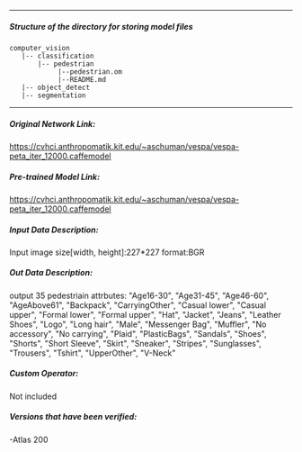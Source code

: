 *******************************************************************************
##### Structure of the directory for storing model files
```
computer_vision
   |-- classification
       |-- pedestrian
            |--pedestrian.om
            |--README.md
   |-- object_detect
   |-- segmentation
```
*******************************************************************************

##### Original Network Link:

https://cvhci.anthropomatik.kit.edu/~aschuman/vespa/vespa-peta_iter_12000.caffemodel

##### Pre-trained Model Link:

https://cvhci.anthropomatik.kit.edu/~aschuman/vespa/vespa-peta_iter_12000.caffemodel

##### Input Data Description:

Input image size[width, height]:227*227
format:BGR

##### Out Data Description:

output 35 pedestriain attrbutes:
"Age16-30", "Age31-45", "Age46-60", "AgeAbove61", "Backpack", 
"CarryingOther", "Casual lower", "Casual upper", "Formal lower", 
"Formal upper", "Hat", "Jacket", "Jeans", "Leather Shoes", "Logo", 
"Long hair", "Male", "Messenger Bag", "Muffler", "No accessory", 
"No carrying", "Plaid", "PlasticBags", "Sandals", "Shoes", "Shorts", 
"Short Sleeve", "Skirt", "Sneaker", "Stripes", "Sunglasses", 
"Trousers", "Tshirt", "UpperOther", "V-Neck"

##### Custom Operator:

Not included

##### Versions that have been verified: 

-Atlas 200

